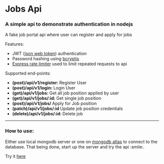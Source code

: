 <h1>Jobs Api</h1>
<h3>A simple api to demonstrate authentication in nodejs</h3>
<p>A fake job portal api where user can register and apply for jobs</p>

<p>Features: </p>
<ul>
  <li>JWT (<a href="https://www.npmjs.com/package/jsonwebtoken" target="_blank">json web token</a>) authentication</li>
  <li>Password hashing using <a href="https://www.npmjs.com/package/bcryptjs" target="_blank">bcryptjs</a></li>
  <li><a href="https://www.npmjs.com/package/express-rate-limit" target="_blank">Express rate limiter</a> used to limit repeated requests to api</li>
</ul>

<p>Supported end-points:</p>
<ul>
  <li><strong>(post)/api/v1/register: </strong>Register User</li>
  <li><strong>(post)/api/v1/login: </strong>Login User</li>
  <li><strong>(get)/api/v1/jobs: </strong>Get all job position applied by user</li>
  <li><strong>(get)/api/v1/jobs/:id: </strong>Get single job position</li>
  <li><strong>(post)/api/v1/jobs/ </strong>Apply for Job position</li>
  <li><strong>(patch)/api/v1/jobs/:id </strong>Update job position credentials</li>
  <li><strong>(delete)/api/v1/jobs/:id: </strong>Delete job</li>
</ul>
<hr>

<h3>How to use:</h3>
<p>Either use local mongodb server or one on <a href="https://www.mongodb.com/" target="_blank">mongodb atlas</a> to connect to the database. That being done, start up the server and try the api :smile:.</p>
<p>Try it <a href="https://serene-brook-67360.herokuapp.com/" target="_blank">here</a>


